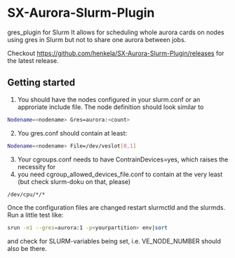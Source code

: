 # SX-Aurora-Slurm-Plugin
gres_plugin for Slurm 
It allows for scheduling whole aurora cards on nodes using gres in Slurm but not to share one aurora between jobs. 

Checkout https://github.com/henkela/SX-Aurora-Slurm-Plugin/releases for the latest release. 

## Getting started
1. You should have the nodes configured in your slurm.conf or an approriate include file. The node definition should look similar to 
  ```bash
  Nodename=<nodename> Gres=aurora:<count> 
  ```
2. You gres.conf should contain at least: 
  ```bash 
  Nodename=<nodename> File=/dev/veslot[0,1] 
  ```
3. Your cgroups.conf needs to have ContrainDevices=yes, which raises the necessity for 
4. you need cgroup_allowed_devices_file.conf to contain at the very least (but check slurm-doku on that, please)
  ```bash 
  /dev/cpu/*/* 
  ```
  
Once the configuration files are changed restart slurmctld and the slurmds. Run a little test like: 

```bash 
srun -n1 --gres=aurora:1 -p<yourpartition> env|sort 
```
  
and check for SLURM-variables being set, i.e. VE_NODE_NUMBER should also be there. 
